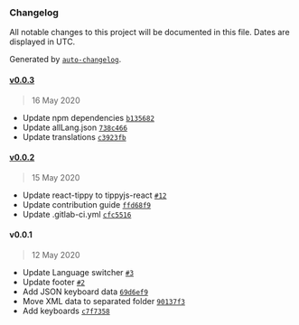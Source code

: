 ### Changelog

All notable changes to this project will be documented in this file. Dates are displayed in UTC.

Generated by [`auto-changelog`](https://github.com/CookPete/auto-changelog).

#### [v0.0.3](https://gitlab.com/zyxneo/typing/compare/v0.0.2...v0.0.3)

> 16 May 2020

- Update npm dependencies [`b135682`](https://gitlab.com/zyxneo/typing/commit/b135682388c5c18cfb5a77ccb8ae96bf78c4462b)
- Update allLang.json [`738c466`](https://gitlab.com/zyxneo/typing/commit/738c466f8a38054cc68e9482d2cdc774e976332e)
- Update translations [`c3923fb`](https://gitlab.com/zyxneo/typing/commit/c3923fb1add8c694030c2663e30fc462a2ff907a)

#### [v0.0.2](https://gitlab.com/zyxneo/typing/compare/v0.0.1...v0.0.2)

> 15 May 2020

- Update react-tippy to tippyjs-react [`#12`](https://gitlab.com/zyxneo/typing/issues/12)
- Update contribution guide [`ffd68f9`](https://gitlab.com/zyxneo/typing/commit/ffd68f9603895c0c08fbeb978e93708be2cc1e05)
- Update .gitlab-ci.yml [`cfc5516`](https://gitlab.com/zyxneo/typing/commit/cfc55164c37c5f153cb52cd321f026a3aa97c9d1)

#### v0.0.1

> 12 May 2020

- Update Language switcher [`#3`](https://gitlab.com/zyxneo/typing/issues/3)
- Update footer [`#2`](https://gitlab.com/zyxneo/typing/issues/2)
- Add JSON keyboard data [`69d6ef9`](https://gitlab.com/zyxneo/typing/commit/69d6ef9f9348bf6785d5ca74abb653647397523a)
- Move XML data to separated folder [`90137f3`](https://gitlab.com/zyxneo/typing/commit/90137f3a3f3f71aaec1a774de41f219514e82ece)
- Add keyboards [`c7f7358`](https://gitlab.com/zyxneo/typing/commit/c7f7358f9bbec1d7b091572a200e6354be2d6c20)

